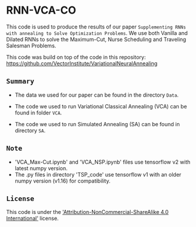 # RNN-VCA-CO
This code is used to produce the results of our paper `Supplementing RNNs with annealing to Solve Optimization Problems`. We use both Vanilla and Dilated RNNs to solve the Maximum-Cut, Nurse Scheduling and Traveling Salesman Problems.

This code was build on top of the code in this repository: https://github.com/VectorInstitute/VariationalNeuralAnnealing

## `Summary`

- The data we used for our paper can be found in the directory `Data`.

- The code we used to run Variational Classical Annealing (VCA) can be found in folder `VCA`.

- The code we used to run Simulated Annealing (SA) can be found in directory `SA`.

## `Note`

- 'VCA_Max-Cut.ipynb' and 'VCA_NSP.ipynb' files use tensorflow v2 with latest numpy version.
- The .py files in directory 'TSP_code' use tensorflow v1 with an older numpy version (v1.16) for compatibility.

## `License`
This code is under the ['Attribution-NonCommercial-ShareAlike 4.0 International'](https://creativecommons.org/licenses/by-nc-sa/4.0/) license.
 
